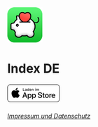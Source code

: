 <img src="../assets/appIconRounded.png" alt="PigMe. app icon" width="80"/>

# Index DE

<a href="https://apps.apple.com/de/app/athlytic-ai-fitness-coach/id6444774571?uo=4">
<img src="../assets/Download_on_the_App_Store_Badge_DE_RGB_wht_092917.svg" alt="PigMe. AppStore Link" height="40"/>
</a>

###### [Impressum und Datenschutz](https://pigme-app.github.io/de/legal/)
